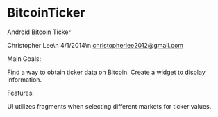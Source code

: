 BitcoinTicker
=============

Android Bitcoin Ticker

Christopher Lee\n
4/1/2014\n
christopherlee2012@gmail.com


Main Goals:

Find a way to obtain ticker data on Bitcoin.
Create a widget to display information.

Features:

UI utilizes fragments when selecting different markets for ticker values.

